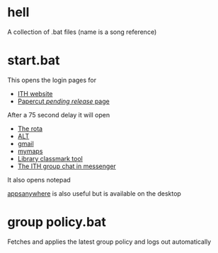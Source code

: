 # hell
A collection of .bat files (name is a song reference)

# start.bat
This opens the login pages for
+ [ITH website](http://is-web-02.uni.ds.port.ac.uk/)
+ [Papercut *pending release* page](http://printers.port.ac.uk:9191/app?service=page/PrinterRelease)

After a 75 second delay it will open
+ [The rota](http://is-web-02.uni.ds.port.ac.uk/app/rota)
+ [ALT](https://sdtools.port.ac.uk/alt-v4)
+ [gmail](https://mail.google.com/mail/u/0)
+ [mymaps](https://ssd.port.ac.uk/mymaps/)
+ [Library classmark tool](https://library.port.ac.uk/classmark/)
+ [The ITH group chat in messenger](https://www.messenger.com/t/1097815366974128)

It also opens notepad

[appsanywhere](https://appsanywhere.port.ac.uk/sso) is also useful but is available on the desktop

# group policy.bat
Fetches and applies the latest group policy and logs out automatically
